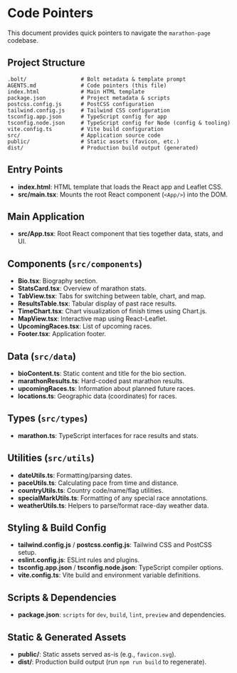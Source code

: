 # Code Pointers
This document provides quick pointers to navigate the `marathon-page` codebase.

## Project Structure
```text
.bolt/                 # Bolt metadata & template prompt
AGENTS.md              # Code pointers (this file)
index.html             # Main HTML template
package.json           # Project metadata & scripts
postcss.config.js      # PostCSS configuration
tailwind.config.js     # Tailwind CSS configuration
tsconfig.app.json      # TypeScript config for app
tsconfig.node.json     # TypeScript config for Node (config & tooling)
vite.config.ts         # Vite build configuration
src/                   # Application source code
public/                # Static assets (favicon, etc.)
dist/                  # Production build output (generated)
```

## Entry Points
- **index.html**: HTML template that loads the React app and Leaflet CSS.
- **src/main.tsx**: Mounts the root React component (`<App/>`) into the DOM.

## Main Application
- **src/App.tsx**: Root React component that ties together data, stats, and UI.

## Components (`src/components`)
- **Bio.tsx**: Biography section.
- **StatsCard.tsx**: Overview of marathon stats.
- **TabView.tsx**: Tabs for switching between table, chart, and map.
- **ResultsTable.tsx**: Tabular display of past race results.
- **TimeChart.tsx**: Chart visualization of finish times using Chart.js.
- **MapView.tsx**: Interactive map using React-Leaflet.
- **UpcomingRaces.tsx**: List of upcoming races.
- **Footer.tsx**: Application footer.

## Data (`src/data`)
- **bioContent.ts**: Static content and title for the bio section.
- **marathonResults.ts**: Hard-coded past marathon results.
- **upcomingRaces.ts**: Information about planned future races.
- **locations.ts**: Geographic data (coordinates) for races.

## Types (`src/types`)
- **marathon.ts**: TypeScript interfaces for race results and stats.

## Utilities (`src/utils`)
- **dateUtils.ts**: Formatting/parsing dates.
- **paceUtils.ts**: Calculating pace from time and distance.
- **countryUtils.ts**: Country code/name/flag utilities.
- **specialMarkUtils.ts**: Formatting of any special race annotations.
- **weatherUtils.ts**: Helpers to parse/format race-day weather data.

## Styling & Build Config
- **tailwind.config.js** / **postcss.config.js**: Tailwind CSS and PostCSS setup.
- **eslint.config.js**: ESLint rules and plugins.
- **tsconfig.app.json** / **tsconfig.node.json**: TypeScript compiler options.
- **vite.config.ts**: Vite build and environment variable definitions.

## Scripts & Dependencies
- **package.json**: `scripts` for `dev`, `build`, `lint`, `preview` and dependencies.

## Static & Generated Assets
- **public/**: Static assets served as-is (e.g., `favicon.svg`).
- **dist/**: Production build output (run `npm run build` to regenerate).